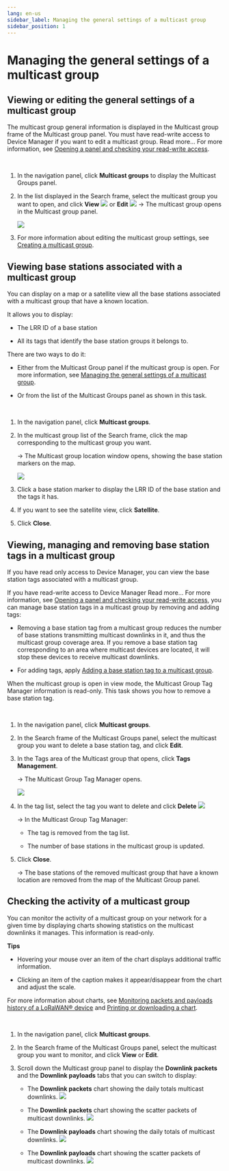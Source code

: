 ```yaml
---
lang: en-us
sidebar_label: Managing the general settings of a multicast group
sidebar_position: 1
---
```


# Managing the general settings of a multicast group

## Viewing or editing the general settings of a multicast group

The multicast group general information is displayed in the Multicast
group frame of the Multicast group panel. You must have read-write
access to Device Manager if you want to edit a multicast group. Read
more\... For more information, see [Opening a panel and checking your
read-write
access](../../use-interface.md#opening-a-panel-and-checking-your-read-write-access).

 

1.  In the navigation panel, click **Multicast groups** to display the
    Multicast Groups panel.

2.  In the list displayed in the Search frame, select the multicast
    group you want to open, and click **View** ![](./../../_images/opening-an-object-in-view.png) or **Edit** ![](./../../_images/opening-a-panel-and-checking-1.png)
    -\> The multicast group opens in the Multicast group panel.

    ![](./_images/managing-the-general-settings.png)

3.  For more information about editing the multicast group settings, see
    [Creating a multicast
    group](../create-multicast-group-associated-base-stations-group.md#creating-a-multicast-group).

## Viewing base stations associated with a multicast group

You can display on a map or a satellite view all the base stations
associated with a multicast group that have a known location.

It allows you to display:

- The LRR ID of a base station

- All its tags that identify the base station groups it belongs to.

There are two ways to do it:

- Either from the Multicast Group panel if the multicast group is open.
  For more information, see [Managing the general settings of a
  multicast group](#_Ref516768849).

- Or from the list of the Multicast Groups panel as shown in this task.

 

1.  In the navigation panel, click **Multicast groups**.

2.  In the multicast group list of the Search frame, click the map
    corresponding to the multicast group you want.

    -\> The Multicast group location window opens, showing the base
    station markers on the map.

    ![](./_images/managing-the-general-settings-1.png)

3.  Click a base station marker to display the LRR ID of the base
    station and the tags it has.

4.  If you want to see the satellite view, click **Satellite**.

5.  Click **Close**.

## Viewing, managing and removing base station tags in a multicast group

If you have read only access to Device Manager, you can view the base
station tags associated with a multicast group.

If you have read-write access to Device Manager Read more\... For more
information, see [Opening a panel and checking your read-write
access](../../use-interface.md#opening-a-panel-and-checking-your-read-write-access),
you can manage base station tags in a multicast group by removing and
adding tags:

- Removing a base station tag from a multicast group reduces the number
  of base stations transmitting multicast downlinks in it, and thus the
  multicast group coverage area. If you remove a base station tag
  corresponding to an area where multicast devices are located, it will
  stop these devices to receive multicast downlinks.

- For adding tags, apply [Adding a base station tag to a multicast
  group](../create-multicast-group-associated-base-stations-group.md#adding-a-base-station-tag-to-a-multicast-group).

When the multicast group is open in view mode, the Multicast Group Tag
Manager information is read-only. This task shows you how to remove a
base station tag.

 

1.  In the navigation panel, click **Multicast groups**.

2.  In the Search frame of the Multicast Groups panel, select the
    multicast group you want to delete a base station tag, and click
    **Edit**.

3.  In the Tags area of the Multicast group that opens, click **Tags
    Management**.

    -\> The Multicast Group Tag Manager opens.

    ![](./_images/managing-the-general-settings-2.png)

4.  In the tag list, select the tag you want to delete and click
    **Delete** ![](./../../_images/deleting-an-object.png)

    -\> In the Multicast Group Tag Manager:

    - The tag is removed from the tag list.

    - The number of base stations in the multicast group is updated.

5.  Click **Close**.

    -\> The base stations of the removed multicast group that have a
    known location are removed from the map of the Multicast Group
    panel.

## Checking the activity of a multicast group

You can monitor the activity of a multicast group on your network for a
given time by displaying charts showing statistics on the multicast
downlinks it manages. This information is read-only.

**Tips**

- Hovering your mouse over an item of the chart displays additional
  traffic information.

- Clicking an item of the caption makes it appear/disappear from the
  chart and adjust the scale.

For more information about charts, see [Monitoring packets and payloads
history of a LoRaWAN®
device](../../orphans/dmug-monitor-packets-payloads-history-lorawan-device.md)
and [Printing or downloading a
chart](../../Manage%20a%20device/check-device-settings-activity.md#printing-or-downloading-a-chart).

 

1.  In the navigation panel, click **Multicast groups**.

2.  In the Search frame of the Multicast Groups panel, select the
    multicast group you want to monitor, and click **View** or **Edit**.

3.  Scroll down the Multicast group panel to display the **Downlink
    packets** and the **Downlink payloads** tabs that you can switch to
    display:

    - The **Downlink packets** chart showing the daily totals multicast
      downlinks.
      ![](./_images/managing-the-general-settings-3.png)

    - The **Downlink packets** chart showing the scatter packets of
      multicast downlinks.
      ![](./_images/managing-the-general-settings-4.png)

    - The **Downlink payloads** chart showing the daily totals of
      multicast downlinks.
      ![](./_images/managing-the-general-settings-5.png)

    - The **Downlink payloads** chart showing the scatter packets of
      multicast downlinks.
      ![](./_images/managing-the-general-settings-4.png)


